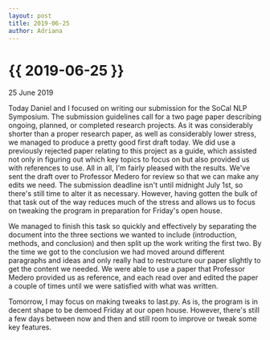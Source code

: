```yaml
---
layout: post
title: 2019-06-25
author: Adriana
---
```


{{ 2019-06-25 }}
================

<p class="meta">25 June 2019</p>

Today Daniel and I focused on writing our submission for the SoCal NLP Symposium. The submission guidelines call for a two page paper describing ongoing, planned, or completed research projects. As it was considerably shorter than a proper research paper, as well as considerably lower stress, we managed to produce a pretty good first draft today. We did use a previously rejected paper relating to this project as a guide, which assisted not only in figuring out which key topics to focus on but also provided us with references to use. All in all, I'm fairly pleased with the results. We've sent the draft over to Professor Medero for review so that we can make any edits we need. The submission deadline isn't until midnight July 1st, so there's still time to alter it as necessary. However, having gotten the bulk of that task out of the way reduces much of the stress and allows us to focus on tweaking the program in preparation for Friday's open house.

We managed to finish this task so quickly and effectively by separating the document into the three sections we wanted to include (introduction, methods, and conclusion) and then split up the work writing the first two. By the time we got to the conclusion we had moved around different paragraphs and ideas and only really had to restructure our paper slightly to get the content we needed. We were able to use a paper that Professor Medero provided us as reference, and each read over and edited the paper a couple of times until we were satisfied with what was written.

Tomorrow, I may focus on making tweaks to last.py. As is, the program is in decent shape to be demoed Friday at our open house. However, there's still a few days between now and then and still room to improve or tweak some key features.
